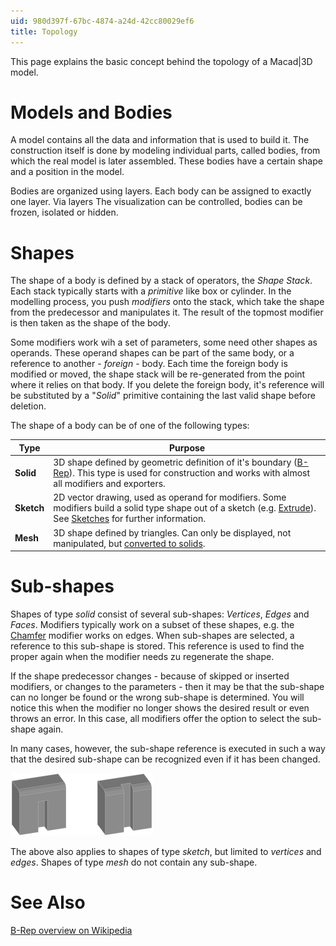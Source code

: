 ```yaml
---
uid: 980d397f-67bc-4874-a24d-42cc80029ef6
title: Topology
---
```

This page explains the basic concept behind the topology of a Macad\|3D model.

# Models and Bodies

A model contains all the data and information that is used to build it. The construction itself is done by modeling individual parts, called bodies, from which the real model is later assembled. These bodies have a certain shape and a position in the model.

Bodies are organized using layers. Each body can be assigned to exactly one layer. Via layers The visualization can be controlled, bodies can be frozen, isolated or hidden.

# Shapes

The shape of a body is defined by a stack of operators, the _Shape Stack_. Each stack typically starts with a _primitive_ like box or cylinder. In the modelling process, you push _modifiers_ onto the stack, which take the shape from the predecessor and manipulates it. The result of the topmost modifier is then taken as the shape of the body.

Some modifiers work wih a set of parameters, some need other shapes as operands. These operand shapes can be part of the same body, or a reference to another - _foreign_ - body. Each time the foreign body is modified or moved, the shape stack will be re-generated from the point where it relies on that body. If you delete the foreign body, it's reference will be substituted by a "_Solid_" primitive containing the last valid shape before deletion.

The shape of a body can be of one of the following types:

Type       | Purpose
-----------|-------------------------
__Solid__  | 3D shape defined by geometric definition of it's boundary ([B-Rep](xref:#see-Also)). This type is used for construction and works with almost all modifiers and exporters.
__Sketch__ | 2D vector drawing, used as operand for modifiers. Some modifiers build a solid type shape out of a sketch (e.g. [Extrude](xref:240a3c08-f9a0-4e31-88e0-7b034c1d9f9d)). See [Sketches](xref:0dc12d15-5450-460c-909b-f25ed1cf4b7e) for further information.
__Mesh__   | 3D shape defined by triangles. Can only be displayed, not manipulated, but [converted to solids](xref:e0d6ed71-f1fa-481b-94b4-c7f76591b1b4#shape-stack-converter).


# Sub-shapes

Shapes of type _solid_ consist of several sub-shapes: _Vertices_, _Edges_ and _Faces_. Modifiers typically work on a subset of these shapes, e.g. the [Chamfer](xref:28fda54f-4380-45f4-b55e-23093b6dc6de) modifier works on edges. When sub-shapes are selected, a reference to this sub-shape is stored. This reference is used to find the proper again when the modifier needs zu regenerate the shape.

If the shape predecessor changes - because of skipped or inserted modifiers, or changes to the parameters - then it may be that the sub-shape can no longer be found or the wrong sub-shape is determined. You will notice this when the modifier no longer shows the desired result or even throws an error. In this case, all modifiers offer the option to select the sub-shape again. 

In many cases, however, the sub-shape reference is executed in such a way that the desired sub-shape can be recognized even if it has been changed.

![Example of finding the shape again even after splitting](TopologySubshapeReferenceNotch.png)

The above also applies to shapes of type _sketch_, but limited to _vertices_ and _edges_. Shapes of type _mesh_ do not contain any sub-shape.

# See Also
[B-Rep overview on Wikipedia](https://en.wikipedia.org/wiki/Boundary_representation)